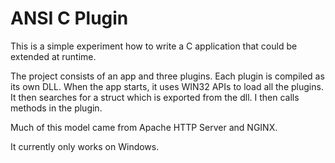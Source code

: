 # ANSI C Plugin

This is a simple experiment how to write a C application that could be extended at runtime.

The project consists of an app and three plugins. Each plugin is compiled as its own DLL. When the app starts, it uses WIN32 APIs to load all the plugins. It then searches for a struct which is exported from the dll. I then calls methods in the plugin.

Much of this model came from Apache HTTP Server and NGINX.

It currently only works on Windows.  
